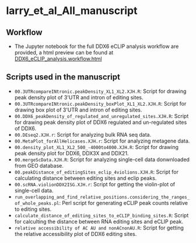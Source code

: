 # larry_et_al_All_manuscript

## Workflow

+ The Jupyter notebook for the full DDX6 eCLIP analysis workflow are provided, a html preview can be found at [DDX6_eCLIP_analysis.workflow.html](https://htmlpreview.github.io/?https://github.com/plc-rna-lab/larry_et_al_All_manuscript/blob/main/DDX6_eCLIP_analysis_workflow.html)

## Scripts used in the manuscript

+ `00.3UTRcompareINtronic.peakDensity_XL1_XL2.XJH.R`: Script for drawing peak density plot of 3'UTR and intron of editing sites.
+ `00.3UTRcompareINtronic.peakDensity_boxPlot_XL1_XL2.XJH.R`: Script for drawing box plot of 3'UTR and intron of editing sites.
+ `00.DDX6_peakDensity_of_regulated_and_unregulated_sites.XJH.R`: Script for drawing peak density plot of DDX6 regulated and un-regulated sites of DDX6.
+ `00.DEseq2.XJH.r`: Script for analyzing bulk RNA seq data.
+ `00.MetaPlot_forAllHelicases.XJH.r`: Script for analyzing metagene data.
+ `00.density_plot_XL1_XL2_500_-4000to4000.XJH.R`: Script for drawing peak density plot for DDX6, DDX3X and DDX21.
+ `00.mergeScData.XJH.R`: Script for analyzing single-cell data donwnloaded from GEO database.
+ `00.peakDistance_of_editingSites_eclip_4violions.XJH.R`: Script for calculating distance between editing sites and eclip peaks.
+ `00.scRNA.violionDDX2ISG.XJH.r`: Script for getting the violin-plot of single-cell data.
+ `run_overlapping_and_find_relative_positions.considering_the_ranges_of_whole_peaks.pl`: Perl script for generating eCLIP peak counts relative to editing sites.
+ `calculate_distance_of_editing_sites_to_eCLIP_binding_sites.R`: Script for calculting the distance between RNA editing sites and eCLIP peak.
+ `relative accessibility of AC AU and nonACnonAU.R`: Script for getting the relative accessibility plot of DDX6 editing sites.
